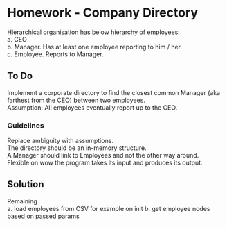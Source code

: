# Homework - Company Directory
Hierarchical organisation has below hierarchy of employees:<br/>
a. CEO<br/>
b. Manager. Has at least one employee reporting to him / her.<br/>
c. Employee. Reports to Manager.


## To Do
Implement a corporate directory to find the closest common Manager (aka farthest from the CEO) between two employees. <br/>
Assumption: All employees eventually report up to the CEO.

### Guidelines
Replace ambiguity with assumptions.<br/>
The directory should be an in-memory structure.<br/>
A Manager should link to Employees and not the other way around.<br/>
Flexible on wow the program takes its input and produces its output.<br/>

## Solution
Remaining<br/>
a. load employees from CSV for example on init
b. get employee nodes based on passed params

